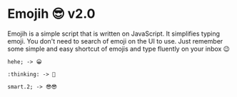 # Emojih 😎 v2.0

Emojih is a simple script that is written on JavaScript. It simplifies typing emoji. You don't need to search of emoji on the UI to use. Just remember some simple and easy shortcut of emojis and type fluently on your inbox 😉

```
hehe; -> 😀

:thinking: -> 🤔

smart.2; -> 😎😎
```
